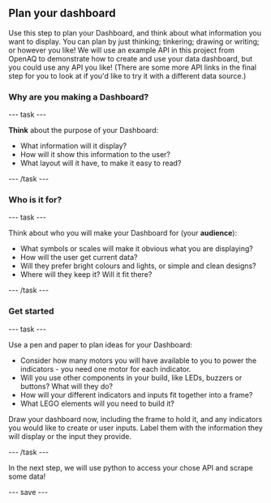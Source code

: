 ## Plan your dashboard

Use this step to plan your Dashboard, and think about what information you want to display. You can plan by just thinking; tinkering; drawing or writing; or however you like! We will use an example API in this project from OpenAQ to demonstrate how to create and use your data dashboard, but you could use any API you like! (There are some more API links in the final step for you to look at if you'd like to try it with a different data source.)

### Why are you making a Dashboard?

--- task ---

**Think** about the purpose of your Dashboard:

+ What information will it display?
+ How will it show this information to the user?
+ What layout will it have, to make it easy to read?

--- /task ---

### Who is it for?

--- task ---

Think about who you will make your Dashboard for (your **audience**):

+ What symbols or scales will make it obvious what you are displaying?
+ How will the user get current data?
+ Will they prefer bright colours and lights, or simple and clean designs?
+ Where will they keep it? Will it fit there?

--- /task ---

### Get started

--- task ---

Use a pen and paper to plan ideas for your Dashboard:

+ Consider how many motors you will have available to you to power the indicators - you need one motor for each indicator.
+ Will you use other components in your build, like LEDs, buzzers or buttons? What will they do?
+ How will your different indicators and inputs fit together into a frame?
+ What LEGO elements will you need to build it?

Draw your dashboard now, including the frame to hold it, and any indicators you would like to create or user inputs. Label them with the information they will display or the input they provide.

--- /task ---

In the next step, we will use python to access your chose API and scrape some data!

--- save ---
